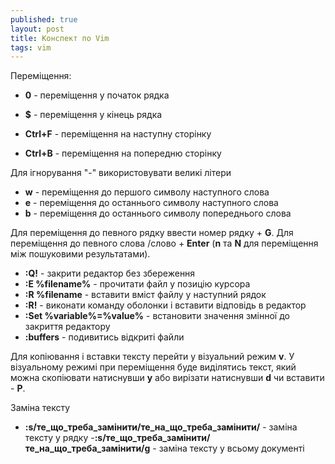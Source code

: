 ```yaml
---
published: true
layout: post
title: Конспект по Vim
tags: vim
---
```


Переміщення:
- **0** - переміщення у початок рядка
- **$** - переміщення у кінець рядка

- **Ctrl+F** - переміщення на наступну сторінку
- **Ctrl+B** - переміщення на попередню сторінку

Для ігнорування "-" використовувати великі літери
- **w** - переміщення до першого символу наступного слова
- **e** - переміщення до останнього символу наступного слова
- **b** - переміщення до останнього символу попереднього слова

Для переміщення до певного рядку ввести номер рядку + **G**.
Для переміщення до певного слова /слово + **Enter** (**n** та **N** для переміщення між пошуковими результатами).

- **:Q!** - закрити редактор без збереження
- **:E %filename%** - прочитати файл у позицію курсора
- **:R %filename** - вставити вміст файлу у наступний рядок
- **:R!** - виконати команду оболонки і вставити відповідь в редактор
- **:Set %variable%=%value%** - встановити значення змінної до закриття редактору
- **:buffers** - подивитись відкриті файли 

Для копіювання і вставки тексту перейти у візуальний режим **v**. У візуальному режимі при переміщення буде виділятись текст, який можна скопіювати натиснувши **y** або вирізати натиснувши **d** чи вставити - **P**.

Заміна тексту
- **:s/те_що_треба_замінити/те_на_що_треба_замінити/** - заміна тексту у рядку
-**:s/те_що_треба_замінити/те_на_що_треба_замінити/g** - заміна тексту у всьому документі

 
